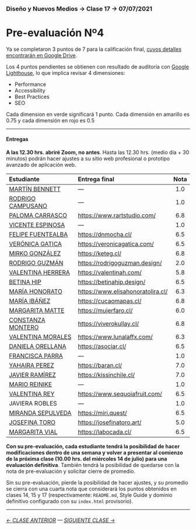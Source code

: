 ### Diseño y Nuevos Medios → Clase 17 → 07/07/2021

# Pre-evaluación Nº4

Ya se completaron 3 puntos de 7 para la calificación final, [cuyos detalles encontrarán en Google Drive](https://docs.google.com/spreadsheets/d/1Jq_JWwmwsCHphn6ObXPPuwVcePRhkDPyd5IeEVATWO8/edit?usp=sharing). 

Los 4 puntos pendientes se obtienen con resultado de auditoría con [Google Lighthouse](https://developers.google.com/web/tools/lighthouse?hl=es), lo que implica revisar 4 dimensiones:

- Performance
- Accessibility
- Best Practices
- SEO

Cada dimension en verde significará 1 punto. Cada dimensión en amarillo es 0.75 y cada dimensión en rojo es 0.5 

- - - - - - - - - - - - - - 

#### Entregas

**A las 12.30 hrs. abriré Zoom, no antes**. Hasta las 12.30 hrs. (medio día + 30 minutos) podrán hacer ajustes a su sitio web profesional o prototipo avanzado de aplicación web.

| Estudiante      | Entrega final         | Nota  | 
|:----------------|:----------------------|:-----:|
| [MARTÍN BENNETT](https://github.com/bennett-martin) | — | 1.0 |
| [RODRIGO CAMPUSANO](https://github.com/rodrigocampusano) | — | 1.0 |
| [PALOMA CARRASCO](https://github.com/PalomaCarrasco) | https://www.rartstudio.com/ | 6.8 |
| [VICENTE ESPINOSA](https://github.com/vtespinosa) |  — | 1.0 |
| [FELIPE FUENTEALBA](https://github.com/leocto) | https://dnmocha.cl/ | 6.5 |
| [VERÓNICA GATICA](https://github.com/verogatica) |  https://veronicagatica.com/ | 6.5 |
| [MIRKO GONZÁLEZ](https://github.com/mirkogonzalez) | https://keteg.cl/ | 6.8 |
| [RODRIGO GUZMÁN](https://github.com/rodrigo-bot) |  https://rodrigoguzman.design/ | 2.0 |
| [VALENTINA HERRERA](https://github.com/vale-herrera) | https://valentinah.com/ | 5.8 |
| [BETINA HIP](https://github.com/bbhip) | https://betinahip.design/ | 6.5 | 
| [MARÍA HONORATO](https://github.com/elisahonorato) | https://www.elisahonoratolira.cl/ | 6.3 |
| [MARÍA IBÁÑEZ](https://github.com/franibanezm) |  https://cucaomapas.cl/ | 6.8 |
| [MARGARITA MATTE](https://github.com/mar-garita1) | https://mujerfaro.cl/ | 6.0 |
| [CONSTANZA MONTERO](https://github.com/cpmontero) | https://viverokullay.cl/ | 6.8 |
| [VALENTINA MORALES](https://github.com/lunalaffx) | https://www.lunalaffx.com/ | 6.3 |
| [DANIELA ORELLANA](https://github.com/dacorellana) | https://asociar.cl/ | 6.5 |
| [FRANCISCA PARRA](https://github.com/frnparr) | — | 1.0 |
| [YAHAIRA PEREZ](https://github.com/yahairaperez) | https://baran.cl/ | 7.0 |
| [JAVIER RAMÍREZ](https://github.com/rama2432) | https://kissinchile.cl/ | 7.0 |
| [MARIO REINIKE](https://github.com/marioreinike) |  — | 1.0 |
| [VALENTINA REY](https://github.com/valentinarey) | https://www.sequoiafruit.com/ | 6.5 |
| JAVIERA ROBLES | — | 1.0 |
| [MIRANDA SEPULVEDA](https://github.com/mirandasepulveda-la) | https://miri.quest/ | 6.5 |
| [JOSEFINA TORO](https://github.com/josefinatoro) | https://josefinatoro.art/ | 5.0 |
| [MARGARITA VIAL](https://github.com/margaraitavialm) | https://labocada.cl/ | 6.5 |

**Con su pre-evaluación, cada estudiante tendrá la posibilidad de hacer modificaciones dentro de una semana y volver a presentar al comienzo de la próxima clase (10.00 hrs. del miércoles 14 de julio) para una evaluación definitiva**. También tendrá la posibilidad de quedarse con la nota de pre-evaluación y solicitar cierre de promedio.

Sin su pre-evaluación, pierde la posibilidad de hacer ajustes, y su promedio se cierra con una cuarta nota que considerará los puntos obtenidos en clases 14, 15 y 17 (respectivamente: `README.md`, Style Guide y dominio definitivo configurado con su `index.html` provisorio).

- - - - - - - 

###### [← CLASE ANTERIOR](https://github.com/profesorfaco/dno037-2021/tree/main/clase-16) — [SIGUIENTE CLASE →](https://github.com/profesorfaco/dno037-2021/tree/main/clase-18)
